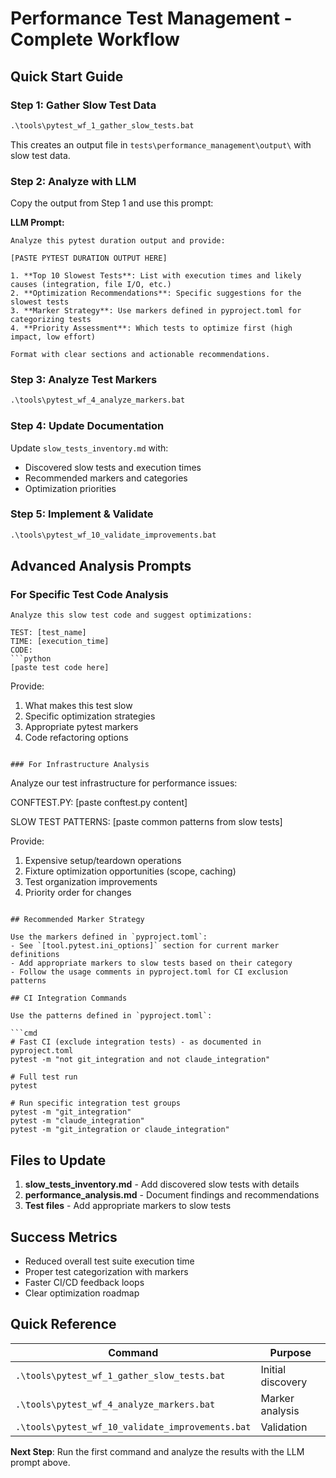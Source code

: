 # Performance Test Management - Complete Workflow

## Quick Start Guide

### Step 1: Gather Slow Test Data
```cmd
.\tools\pytest_wf_1_gather_slow_tests.bat
```
This creates an output file in `tests\performance_management\output\` with slow test data.

### Step 2: Analyze with LLM
Copy the output from Step 1 and use this prompt:

**LLM Prompt:**
```
Analyze this pytest duration output and provide:

[PASTE PYTEST DURATION OUTPUT HERE]

1. **Top 10 Slowest Tests**: List with execution times and likely causes (integration, file I/O, etc.)
2. **Optimization Recommendations**: Specific suggestions for the slowest tests
3. **Marker Strategy**: Use markers defined in pyproject.toml for categorizing tests
4. **Priority Assessment**: Which tests to optimize first (high impact, low effort)

Format with clear sections and actionable recommendations.
```

### Step 3: Analyze Test Markers
```cmd
.\tools\pytest_wf_4_analyze_markers.bat
```

### Step 4: Update Documentation
Update `slow_tests_inventory.md` with:
- Discovered slow tests and execution times
- Recommended markers and categories
- Optimization priorities

### Step 5: Implement & Validate
```cmd
.\tools\pytest_wf_10_validate_improvements.bat
```

## Advanced Analysis Prompts

### For Specific Test Code Analysis
```
Analyze this slow test code and suggest optimizations:

TEST: [test_name] 
TIME: [execution_time]
CODE:
```python
[paste test code here]
```

Provide:
1. What makes this test slow
2. Specific optimization strategies
3. Appropriate pytest markers
4. Code refactoring options
```

### For Infrastructure Analysis
```
Analyze our test infrastructure for performance issues:

CONFTEST.PY:
[paste conftest.py content]

SLOW TEST PATTERNS:
[paste common patterns from slow tests]

Provide:
1. Expensive setup/teardown operations
2. Fixture optimization opportunities (scope, caching)
3. Test organization improvements
4. Priority order for changes
```

## Recommended Marker Strategy

Use the markers defined in `pyproject.toml`:
- See `[tool.pytest.ini_options]` section for current marker definitions
- Add appropriate markers to slow tests based on their category
- Follow the usage comments in pyproject.toml for CI exclusion patterns

## CI Integration Commands

Use the patterns defined in `pyproject.toml`:

```cmd
# Fast CI (exclude integration tests) - as documented in pyproject.toml
pytest -m "not git_integration and not claude_integration"

# Full test run
pytest

# Run specific integration test groups
pytest -m "git_integration"
pytest -m "claude_integration"
pytest -m "git_integration or claude_integration"
```

## Files to Update

1. **slow_tests_inventory.md** - Add discovered slow tests with details
2. **performance_analysis.md** - Document findings and recommendations
3. **Test files** - Add appropriate markers to slow tests

## Success Metrics

- Reduced overall test suite execution time
- Proper test categorization with markers
- Faster CI/CD feedback loops
- Clear optimization roadmap

## Quick Reference

| Command | Purpose |
|---------|---------|
| `.\tools\pytest_wf_1_gather_slow_tests.bat` | Initial discovery |
| `.\tools\pytest_wf_4_analyze_markers.bat` | Marker analysis |
| `.\tools\pytest_wf_10_validate_improvements.bat` | Validation |

**Next Step**: Run the first command and analyze the results with the LLM prompt above.
